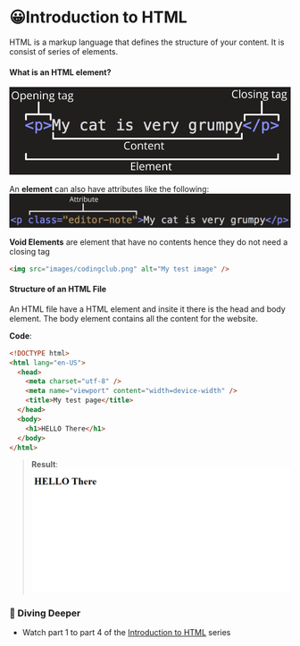 # 😀Introduction to HTML
HTML is a markup language that defines the structure of your content. It is consist of series of elements.

#### What is an HTML element?
![Element](/static_files/htmlelementl.png)

An **element** can also have attributes like the following:
![Element](/static_files/htmlattribute.png)

**Void Elements** are element that have no contents hence they do not need a closing tag
```html
<img src="images/codingclub.png" alt="My test image" />
```

#### Structure of an HTML File
An HTML file have a HTML element and insite it there is the head and body element. The body element contains all the content for the website.

**Code**:
```html
<!DOCTYPE html>
<html lang="en-US">
  <head>
    <meta charset="utf-8" />
    <meta name="viewport" content="width=device-width" />
    <title>My test page</title>
  </head>
  <body>
    <h1>HELLO There</h1>
  </body>
</html>
```

>**Result**:
![](../static_files/htmlexample.png)


### 🤿 Diving Deeper 

- Watch part 1 to part 4 of the [Introduction to HTML](https://www.youtube.com/playlist?list=PLZlA0Gpn_vH9xx-RRVNG187ETT2ekWFsq) series
